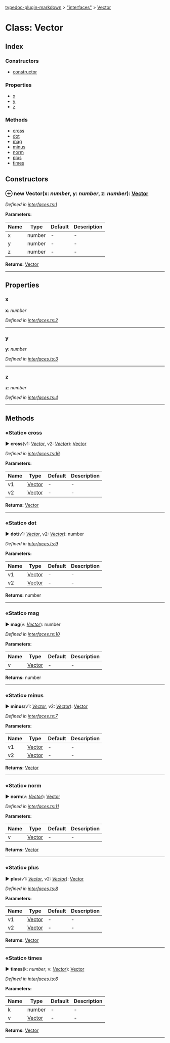[typedoc-plugin-markdown](../index.md) > ["interfaces"](../modules/_interfaces_.md) > [Vector](../classes/_interfaces_.vector.md)



# Class: Vector

## Index

### Constructors

* [constructor](_interfaces_.vector.md#constructor)


### Properties

* [x](_interfaces_.vector.md#x)
* [y](_interfaces_.vector.md#y)
* [z](_interfaces_.vector.md#z)


### Methods

* [cross](_interfaces_.vector.md#cross)
* [dot](_interfaces_.vector.md#dot)
* [mag](_interfaces_.vector.md#mag)
* [minus](_interfaces_.vector.md#minus)
* [norm](_interfaces_.vector.md#norm)
* [plus](_interfaces_.vector.md#plus)
* [times](_interfaces_.vector.md#times)



## Constructors
<a id="constructor"></a>


### ⊕ **new Vector**(x: *number*, y: *number*, z: *number*): [Vector](_interfaces_.vector.md)


*Defined in [interfaces.ts:1](https://github.com/tgreyuk/typedoc-plugin-markdown/blob/master/tests/src/interfaces.ts#L1)*

**Parameters:**

| Name  | Type                | Default | Description  |
| ------ | ------------------- | ------------ | ------------ |
| x  | number | - | - |
| y  | number | - | - |
| z  | number | - | - |





**Returns:** [Vector](_interfaces_.vector.md)

---


## Properties
<a id="x"></a>

###  x

**x**:  *number* 

*Defined in [interfaces.ts:2](https://github.com/tgreyuk/typedoc-plugin-markdown/blob/master/tests/src/interfaces.ts#L2)*




___

<a id="y"></a>

###  y

**y**:  *number* 

*Defined in [interfaces.ts:3](https://github.com/tgreyuk/typedoc-plugin-markdown/blob/master/tests/src/interfaces.ts#L3)*




___

<a id="z"></a>

###  z

**z**:  *number* 

*Defined in [interfaces.ts:4](https://github.com/tgreyuk/typedoc-plugin-markdown/blob/master/tests/src/interfaces.ts#L4)*




___


## Methods
<a id="cross"></a>

### «Static» cross

► **cross**(v1: *[Vector](_interfaces_.vector.md)*, v2: *[Vector](_interfaces_.vector.md)*): [Vector](_interfaces_.vector.md)



*Defined in [interfaces.ts:16](https://github.com/tgreyuk/typedoc-plugin-markdown/blob/master/tests/src/interfaces.ts#L16)*

**Parameters:**

| Name  | Type                | Default | Description  |
| ------ | ------------------- | ------------ | ------------ |
| v1  | [Vector](_interfaces_.vector.md) | - | - |
| v2  | [Vector](_interfaces_.vector.md) | - | - |





**Returns:** [Vector](_interfaces_.vector.md)





___

<a id="dot"></a>

### «Static» dot

► **dot**(v1: *[Vector](_interfaces_.vector.md)*, v2: *[Vector](_interfaces_.vector.md)*): number



*Defined in [interfaces.ts:9](https://github.com/tgreyuk/typedoc-plugin-markdown/blob/master/tests/src/interfaces.ts#L9)*

**Parameters:**

| Name  | Type                | Default | Description  |
| ------ | ------------------- | ------------ | ------------ |
| v1  | [Vector](_interfaces_.vector.md) | - | - |
| v2  | [Vector](_interfaces_.vector.md) | - | - |





**Returns:** number





___

<a id="mag"></a>

### «Static» mag

► **mag**(v: *[Vector](_interfaces_.vector.md)*): number



*Defined in [interfaces.ts:10](https://github.com/tgreyuk/typedoc-plugin-markdown/blob/master/tests/src/interfaces.ts#L10)*

**Parameters:**

| Name  | Type                | Default | Description  |
| ------ | ------------------- | ------------ | ------------ |
| v  | [Vector](_interfaces_.vector.md) | - | - |





**Returns:** number





___

<a id="minus"></a>

### «Static» minus

► **minus**(v1: *[Vector](_interfaces_.vector.md)*, v2: *[Vector](_interfaces_.vector.md)*): [Vector](_interfaces_.vector.md)



*Defined in [interfaces.ts:7](https://github.com/tgreyuk/typedoc-plugin-markdown/blob/master/tests/src/interfaces.ts#L7)*

**Parameters:**

| Name  | Type                | Default | Description  |
| ------ | ------------------- | ------------ | ------------ |
| v1  | [Vector](_interfaces_.vector.md) | - | - |
| v2  | [Vector](_interfaces_.vector.md) | - | - |





**Returns:** [Vector](_interfaces_.vector.md)





___

<a id="norm"></a>

### «Static» norm

► **norm**(v: *[Vector](_interfaces_.vector.md)*): [Vector](_interfaces_.vector.md)



*Defined in [interfaces.ts:11](https://github.com/tgreyuk/typedoc-plugin-markdown/blob/master/tests/src/interfaces.ts#L11)*

**Parameters:**

| Name  | Type                | Default | Description  |
| ------ | ------------------- | ------------ | ------------ |
| v  | [Vector](_interfaces_.vector.md) | - | - |





**Returns:** [Vector](_interfaces_.vector.md)





___

<a id="plus"></a>

### «Static» plus

► **plus**(v1: *[Vector](_interfaces_.vector.md)*, v2: *[Vector](_interfaces_.vector.md)*): [Vector](_interfaces_.vector.md)



*Defined in [interfaces.ts:8](https://github.com/tgreyuk/typedoc-plugin-markdown/blob/master/tests/src/interfaces.ts#L8)*

**Parameters:**

| Name  | Type                | Default | Description  |
| ------ | ------------------- | ------------ | ------------ |
| v1  | [Vector](_interfaces_.vector.md) | - | - |
| v2  | [Vector](_interfaces_.vector.md) | - | - |





**Returns:** [Vector](_interfaces_.vector.md)





___

<a id="times"></a>

### «Static» times

► **times**(k: *number*, v: *[Vector](_interfaces_.vector.md)*): [Vector](_interfaces_.vector.md)



*Defined in [interfaces.ts:6](https://github.com/tgreyuk/typedoc-plugin-markdown/blob/master/tests/src/interfaces.ts#L6)*

**Parameters:**

| Name  | Type                | Default | Description  |
| ------ | ------------------- | ------------ | ------------ |
| k  | number | - | - |
| v  | [Vector](_interfaces_.vector.md) | - | - |





**Returns:** [Vector](_interfaces_.vector.md)





___


